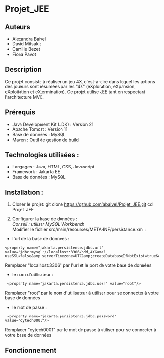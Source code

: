 # Projet_JEE

## Auteurs
 - Alexandra Baivel
 - David Mitsakis
 - Camille Bezet
 - Fiona Pavot

## Description

Ce projet consiste à réaliser un jeu 4X, c'est-à-dire dans lequel les actions des joueurs sont résumées par les "4X" (eXploration, eXpansion, eXploitation et eXtermination). Ce projet utilise JEE tant en respectant l'architecture MVC.

## Prérequis
 - Java Development Kit (JDK) : Version 21
 - Apache Tomcat : Version 11
 - Base de données : MySQL
 - Maven : Outil de gestion de build

## Technologies utilisées :
 - Langages : Java, HTML, CSS, Javascript
 - Framework : Jakarta EE
 - Base de données : MySQL

## Installation :
1. Cloner le projet:
git clone https://github.com/abaivel/Projet_JEE.git
cd Projet_JEE

2. Configurer la base de données :  
*Conseil : utiliser MySQL Workbench*  
Modifier le fichier src/main/resources/META-INF/persistance.xml :
 - l'url de la base de données :
```
<property name="jakarta.persistence.jdbc.url" value="jdbc:mysql://localhost:3306/bdd_4XGame?useSSL=false&amp;serverTimezone=UTC&amp;createDatabaseIfNotExist=true&amp;allowPublicKeyRetrieval=true"/>
```
Remplacer "localhost:3306" par l'url et le port de votre base de données

 - le nom d'utilisateur :
```
 <property name="jakarta.persistence.jdbc.user" value="root"/>
```
Remplacer "root" par le nom d'utilisateur à utiliser pour se connecter à votre base de données

 - le mot de passe :
```
 <property name="jakarta.persistence.jdbc.password" value="cytech0001"/>
```
Remplacer "cytech0001" par le mot de passe à utiliser pour se connecter à votre base de données

## Fonctionnement
